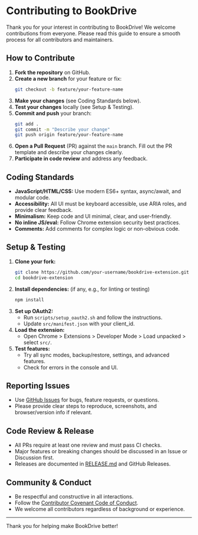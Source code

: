 # Contributing to BookDrive

Thank you for your interest in contributing to BookDrive! We welcome contributions from everyone. Please read this guide to ensure a smooth process for all contributors and maintainers.

## How to Contribute

1. **Fork the repository** on GitHub.
2. **Create a new branch** for your feature or fix:
   ```bash
   git checkout -b feature/your-feature-name
   ```
3. **Make your changes** (see Coding Standards below).
4. **Test your changes** locally (see Setup & Testing).
5. **Commit and push** your branch:
   ```bash
   git add .
   git commit -m "Describe your change"
   git push origin feature/your-feature-name
   ```
6. **Open a Pull Request** (PR) against the `main` branch. Fill out the PR template and describe your changes clearly.
7. **Participate in code review** and address any feedback.

## Coding Standards

- **JavaScript/HTML/CSS:** Use modern ES6+ syntax, async/await, and modular code.
- **Accessibility:** All UI must be keyboard accessible, use ARIA roles, and provide clear feedback.
- **Minimalism:** Keep code and UI minimal, clear, and user-friendly.
- **No inline JS/eval:** Follow Chrome extension security best practices.
- **Comments:** Add comments for complex logic or non-obvious code.

## Setup & Testing

1. **Clone your fork:**
   ```bash
   git clone https://github.com/your-username/bookdrive-extension.git
   cd bookdrive-extension
   ```
2. **Install dependencies:** (if any, e.g., for linting or testing)
   ```bash
   npm install
   ```
3. **Set up OAuth2:**
   - Run `scripts/setup_oauth2.sh` and follow the instructions.
   - Update `src/manifest.json` with your client_id.
4. **Load the extension:**
   - Open Chrome > Extensions > Developer Mode > Load unpacked > select `src/`.
5. **Test features:**
   - Try all sync modes, backup/restore, settings, and advanced features.
   - Check for errors in the console and UI.

## Reporting Issues

- Use [GitHub Issues](https://github.com/your-org/bookdrive-extension/issues) for bugs, feature requests, or questions.
- Please provide clear steps to reproduce, screenshots, and browser/version info if relevant.

## Code Review & Release

- All PRs require at least one review and must pass CI checks.
- Major features or breaking changes should be discussed in an Issue or Discussion first.
- Releases are documented in [RELEASE.md](./RELEASE.md) and GitHub Releases.

## Community & Conduct

- Be respectful and constructive in all interactions.
- Follow the [Contributor Covenant Code of Conduct](https://www.contributor-covenant.org/version/2/0/code_of_conduct/).
- We welcome all contributors regardless of background or experience.

---

Thank you for helping make BookDrive better!
